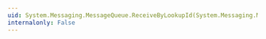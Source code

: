 ```yaml
---
uid: System.Messaging.MessageQueue.ReceiveByLookupId(System.Messaging.MessageLookupAction,System.Int64,System.Messaging.MessageQueueTransaction)
internalonly: False
---
```

